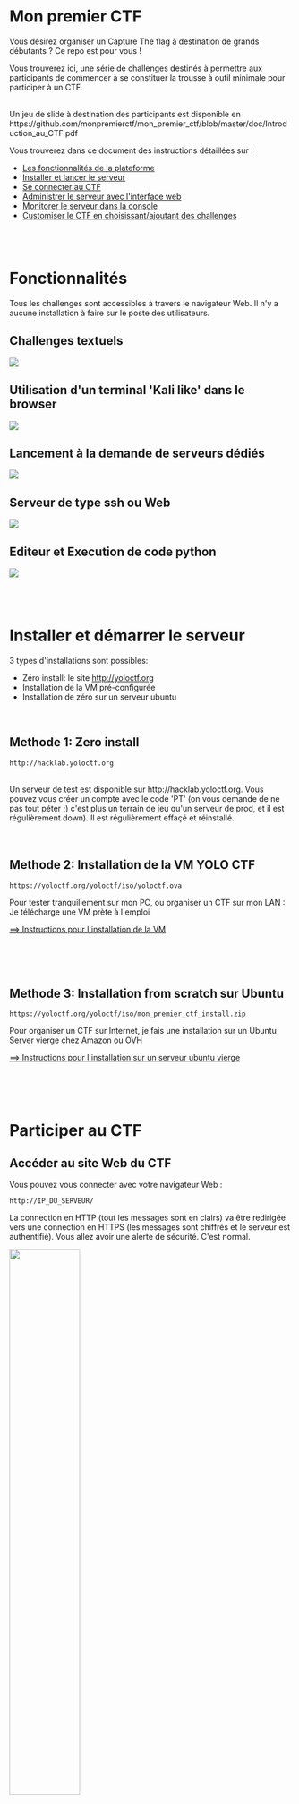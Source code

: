 # Mon premier CTF



Vous désirez organiser un Capture The flag à destination de grands débutants ? Ce repo est pour vous !

Vous trouverez ici, une série de challenges destinés à permettre aux participants de commencer à se constituer la trousse à outil minimale pour participer à un CTF.


</br>
Un jeu de slide à destination des participants est disponible en https://github.com/monpremierctf/mon_premier_ctf/blob/master/doc/Introduction_au_CTF.pdf

</br>

Vous trouverez dans ce document des instructions détaillées sur :

- [Les fonctionnalités de la plateforme](#Fonctionnalités)
- [Installer et lancer le serveur](#Installer-et-démarrer-le-serveur)
- [Se connecter au CTF](#Participer-au-CTF)
- [Administrer le serveur avec l'interface web](#Administrer-le-CTF)
- [Monitorer le serveur dans la console](#Monitorer)
- [Customiser le CTF en choisissant/ajoutant des challenges](#Customisation)



</br>
</br>

# Fonctionnalités

Tous les challenges sont accessibles à travers le navigateur Web.
Il n'y a aucune installation à faire sur le poste des utilisateurs.


## Challenges textuels

![](doc/screenshot/challenge_text.png)


## Utilisation d'un terminal 'Kali like' dans le browser

![](doc/screenshot/challenge_xterm.png)


## Lancement à la demande de serveurs dédiés

![](doc/screenshot/challenge_server.png)


## Serveur de type ssh ou Web

![](doc/screenshot/challenge_sqli.png)


## Editeur et Execution de code python

![](doc/screenshot/challenge_python.png)


</br>
</br>

# Installer et démarrer le serveur

3 types d'installations sont possibles:

- Zéro install: le site http://yoloctf.org
- Installation de la VM pré-configurée
- Installation de zéro sur un serveur ubuntu

</br>

## Methode 1: Zero install  


```
http://hacklab.yoloctf.org
```

</br>
Un serveur de test est disponible sur http://hacklab.yoloctf.org. Vous pouvez vous créer un compte avec le code 'PT' (on vous demande de ne pas tout péter ;) c'est plus un terrain de jeu qu'un serveur de prod, et il est régulièrement down). Il est régulièrement effaçé et réinstallé. 


</br>
</br>
</br>

## Methode 2: Installation de la VM YOLO CTF

```
https://yoloctf.org/yoloctf/iso/yoloctf.ova
```

Pour tester tranquillement sur mon PC, ou organiser un CTF sur mon LAN : Je télécharge une VM prète à l'emploi

[==> Instructions pour l'installation de la VM](doc/install_vm.md)


</br>
</br>
</br>

## Methode 3: Installation from scratch sur Ubuntu

```
https://yoloctf.org/yoloctf/iso/mon_premier_ctf_install.zip
```

Pour organiser un CTF sur Internet, je fais une installation sur un Ubuntu Server vierge chez Amazon ou OVH


[==> Instructions pour l'installation sur un serveur ubuntu vierge](doc/install_ubuntu.md)


</br>
</br>
</br>



# Participer au CTF


## Accéder au site Web du CTF

Vous pouvez vous connecter avec votre navigateur Web : 
```
http://IP_DU_SERVEUR/
```

La connection en HTTP (tout les messages sont en clairs) va être redirigée vers une connection en HTTPS (les messages sont chiffrés et le serveur est authentifié).
Vous allez avoir une alerte de sécurité. C'est normal.


<img src="doc/screenshot/site_alerte_firefox.png" width="50%" height="50%">

Le serveur Web a généré ses propres certificats pour utiliser une liaison HTTPS (HTTP Sécurisée). L'alerte vous prévient qu'aucune autorité de certification 'officielle' ne valide les clefs de sécurité de ce site, et qu'il peut donc y a donc un risque.


<img src="doc/screenshot/site_alerte_firefox_accept.png" width="50%" height="50%">

Il faut ajouter une exception  pour accepter le certificat non signé qui est présenté par le site.
Cliquez sur [ Accepter le risque et poursuivre]

Sur un autre navigateur (chrome, explorer..) ou si vous avez un antivirus installé le message peut être différent. Mais le principe reste le même. Il faut accepter de prendre le risque de reconnaitre le certificat autosigné du site.


<img src="doc/screenshot/site_alerte_bitdefender.jpg" width="50%" height="50%">







</br>
</br>
</br>



# Administrer le CTF

## Se logguer avec le compte Admin

![](doc/screenshot/localhost_login_admin.png)

Le mot de passe du compte admin est donné dans le terminal:
- admin
- lvlwxnjygeycmias

</br>

## Changer le mot de passe du compte Admin

Le mot de passe étant prédéfini sur la VM, il est nécessaire de le changer :
![](doc/screenshot/localhost_profile_tab.png)

Allez sur l'onglet 'Mon Compte' dans la table des matières en bas à gauche.
Définissez un nouveau mot de passe et cliquez [Change].

</br>


## Monitoring light

![](doc/screenshot/localhost_admin.png)

L'onglet [Admin] en bas à gauche permet de voir :
- Le nombre de sessions actives
- Le nombre d'utilisateurs
- Les flags soumis par les utilisateurs
- Les containers démarrés par les utilisateurs

</br>


## Reseter les Flags

![](doc/screenshot/localhost_admin.png)

Dès l'instant ou le serveur est démarré, les participants peuvent commencer à valider les flags.
Vous pouvez aussi vouloir tester un peu. Le lien [ClearFlags] en bas de page permet d'effacer tous les flags validés.

</br>


## Consultez les feedbacks

L'onglet Feedback est à utiliser pour obtenir un retour des utilisateurs en fin de CTF, et permet de détailler un problème rencontré sur le site ou un challenge.


</br>
</br>
</br>


# Monitorer

## Monitoring du serveur et de ses containers

Une fois que votre serveur tourne, c'est une bonne idée de surveiller ce qui se passe et vérifier la mémoire libre, la charge du CPU et la place restante sur le disque.

#### Liste des containers

![](doc/screenshot/VM_docker.jpg)

```
docker ps --format '{{.Names}}'
```

#### Consommation CPU et mémoire par les containers

![](doc/screenshot/VM_stats.jpg)

```
docker stats --format "table {{.Container}}\t{{.CPUPerc}}\t{{.MemUsage}}"
```

#### Analyse de logs

```
# docker logs challenge-box-provider
```

#### Monitoring global en interface web sur http://localhost:8888

````
chmod a+x tools/monitor.sh
tools/monitor.sh
````


</br>
</br>

# Customisation

Pour ajouter des challenges jetez un oeil à : [doc/create_new_challenges.md](doc/create_new_challenges.md)





Enjoy !
